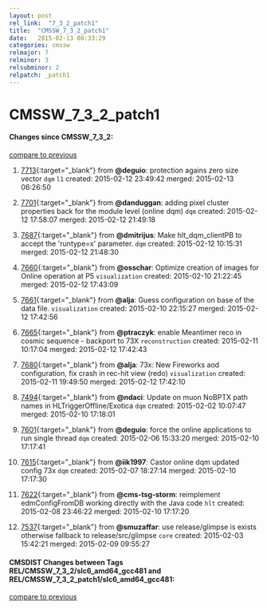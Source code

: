 ```yaml
---
layout: post
rel_link:  "7_3_2_patch1"
title:  "CMSSW_7_3_2_patch1"
date:   2015-02-13 08:33:29
categories: cmssw
relmajor: 7
relminor: 3
relsubminor: 2
relpatch: _patch1
---
```


# CMSSW_7_3_2_patch1
#### Changes since CMSSW_7_3_2:

[compare to previous](https://github.com/cms-sw/cmssw/compare/CMSSW_7_3_2...CMSSW_7_3_2_patch1)



1. [7713](http://github.com/cms-sw/cmssw/pull/7713){:target="_blank"}  from **@deguio**: protection agains zero size vector `dqm`  `l1`  created: 2015-02-12 23:49:42 merged: 2015-02-13 06:26:50

2. [7701](http://github.com/cms-sw/cmssw/pull/7701){:target="_blank"}  from **@danduggan**: adding pixel cluster properties back for the module level (online dqm) `dqm`  created: 2015-02-12 17:58:07 merged: 2015-02-12 21:49:18

3. [7687](http://github.com/cms-sw/cmssw/pull/7687){:target="_blank"}  from **@dmitrijus**: Make hlt_dqm_clientPB to accept the 'runtype=x' parameter. `dqm`  created: 2015-02-12 10:15:31 merged: 2015-02-12 21:48:30

4. [7660](http://github.com/cms-sw/cmssw/pull/7660){:target="_blank"}  from **@osschar**: Optimize creation of images for Online operation at P5 `visualization`  created: 2015-02-10 21:22:45 merged: 2015-02-12 17:43:09

5. [7661](http://github.com/cms-sw/cmssw/pull/7661){:target="_blank"}  from **@alja**: Guess configuration on base of the data file. `visualization`  created: 2015-02-10 22:15:27 merged: 2015-02-12 17:42:56

6. [7665](http://github.com/cms-sw/cmssw/pull/7665){:target="_blank"}  from **@ptraczyk**: enable Meantimer reco in cosmic sequence - backport to 73X `reconstruction`  created: 2015-02-11 10:17:04 merged: 2015-02-12 17:42:43

7. [7680](http://github.com/cms-sw/cmssw/pull/7680){:target="_blank"}  from **@alja**: 73x: New Fireworks aod configuration, fix crash in rec-hit view (redo) `visualization`  created: 2015-02-11 19:49:50 merged: 2015-02-12 17:42:10

8. [7494](http://github.com/cms-sw/cmssw/pull/7494){:target="_blank"}  from **@ndaci**: Update on muon NoBPTX path names in HLTriggerOffline/Exotica `dqm`  created: 2015-02-02 10:07:47 merged: 2015-02-10 17:18:01

9. [7601](http://github.com/cms-sw/cmssw/pull/7601){:target="_blank"}  from **@deguio**: force the online applications to run single thread `dqm`  created: 2015-02-06 15:33:20 merged: 2015-02-10 17:17:41

10. [7615](http://github.com/cms-sw/cmssw/pull/7615){:target="_blank"}  from **@iik1997**: Castor online dqm updated config 73x `dqm`  created: 2015-02-07 18:27:14 merged: 2015-02-10 17:17:30

11. [7622](http://github.com/cms-sw/cmssw/pull/7622){:target="_blank"}  from **@cms-tsg-storm**: reimplement edmConfigFromDB working directly with the Java code `hlt`  created: 2015-02-08 23:46:22 merged: 2015-02-10 17:17:20

12. [7537](http://github.com/cms-sw/cmssw/pull/7537){:target="_blank"}  from **@smuzaffar**: use release/glimpse is exists otherwise fallback to release/src/glimpse `core`  created: 2015-02-03 15:42:21 merged: 2015-02-09 09:55:27

#### CMSDIST Changes between Tags REL/CMSSW_7_3_2/slc6_amd64_gcc481 and REL/CMSSW_7_3_2_patch1/slc6_amd64_gcc481:

[compare to previous](https://github.com/cms-sw/cmsdist/compare/REL/CMSSW_7_3_2/slc6_amd64_gcc481...REL/CMSSW_7_3_2_patch1/slc6_amd64_gcc481)


